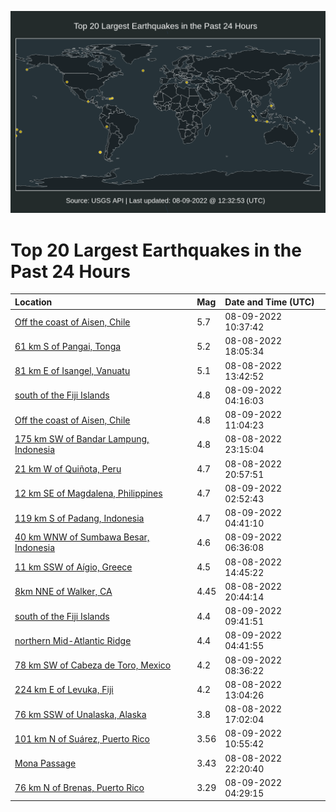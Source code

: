 ![Map](./map.png)

# Top 20 Largest Earthquakes in the Past 24 Hours

| Location | Mag | Date and Time (UTC) |
|:---|:---|:---|
| [Off the coast of Aisen, Chile](https://earthquake.usgs.gov/earthquakes/eventpage/us6000i9br) | 5.7 | 08-09-2022 10:37:42 |
| [61 km S of Pangai, Tonga](https://earthquake.usgs.gov/earthquakes/eventpage/us6000i953) | 5.2 | 08-08-2022 18:05:34 |
| [81 km E of Isangel, Vanuatu](https://earthquake.usgs.gov/earthquakes/eventpage/us6000i92k) | 5.1 | 08-08-2022 13:42:52 |
| [south of the Fiji Islands](https://earthquake.usgs.gov/earthquakes/eventpage/us6000i99v) | 4.8 | 08-09-2022 04:16:03 |
| [Off the coast of Aisen, Chile](https://earthquake.usgs.gov/earthquakes/eventpage/us6000i9bu) | 4.8 | 08-09-2022 11:04:23 |
| [175 km SW of Bandar Lampung, Indonesia](https://earthquake.usgs.gov/earthquakes/eventpage/us6000i97s) | 4.8 | 08-08-2022 23:15:04 |
| [21 km W of Quiñota, Peru](https://earthquake.usgs.gov/earthquakes/eventpage/us6000i96q) | 4.7 | 08-08-2022 20:57:51 |
| [12 km SE of Magdalena, Philippines](https://earthquake.usgs.gov/earthquakes/eventpage/us6000i99c) | 4.7 | 08-09-2022 02:52:43 |
| [119 km S of Padang, Indonesia](https://earthquake.usgs.gov/earthquakes/eventpage/us6000i9a8) | 4.7 | 08-09-2022 04:41:10 |
| [40 km WNW of Sumbawa Besar, Indonesia](https://earthquake.usgs.gov/earthquakes/eventpage/us6000i9ap) | 4.6 | 08-09-2022 06:36:08 |
| [11 km SSW of Aígio, Greece](https://earthquake.usgs.gov/earthquakes/eventpage/us6000i932) | 4.5 | 08-08-2022 14:45:22 |
| [8km NNE of Walker, CA](https://earthquake.usgs.gov/earthquakes/eventpage/nc73765585) | 4.45 | 08-08-2022 20:44:14 |
| [south of the Fiji Islands](https://earthquake.usgs.gov/earthquakes/eventpage/us6000i9bl) | 4.4 | 08-09-2022 09:41:51 |
| [northern Mid-Atlantic Ridge](https://earthquake.usgs.gov/earthquakes/eventpage/us6000i9a2) | 4.4 | 08-09-2022 04:41:55 |
| [78 km SW of Cabeza de Toro, Mexico](https://earthquake.usgs.gov/earthquakes/eventpage/us6000i9bb) | 4.2 | 08-09-2022 08:36:22 |
| [224 km E of Levuka, Fiji](https://earthquake.usgs.gov/earthquakes/eventpage/us6000i92h) | 4.2 | 08-08-2022 13:04:26 |
| [76 km SSW of Unalaska, Alaska](https://earthquake.usgs.gov/earthquakes/eventpage/us6000i94s) | 3.8 | 08-08-2022 17:02:04 |
| [101 km N of Suárez, Puerto Rico](https://earthquake.usgs.gov/earthquakes/eventpage/pr2022221000) | 3.56 | 08-09-2022 10:55:42 |
| [Mona Passage](https://earthquake.usgs.gov/earthquakes/eventpage/pr71364158) | 3.43 | 08-08-2022 22:20:40 |
| [76 km N of Brenas, Puerto Rico](https://earthquake.usgs.gov/earthquakes/eventpage/pr71364268) | 3.29 | 08-09-2022 04:29:15 |
